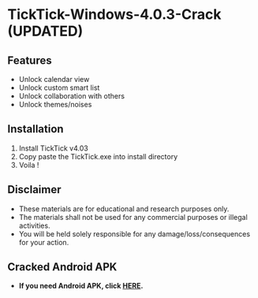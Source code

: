 # TickTick-Windows-4.0.3-Crack (UPDATED)
Features
----------
- Unlock calendar view
- Unlock custom smart list
- Unlock collaboration with others
- Unlock themes/noises

Installation
------------
1. Install TickTick v4.03
2. Copy paste the TickTick.exe into install directory
3. Voila !

Disclaimer
-------------
- These materials are for educational and research purposes only.
- The materials shall not be used for any commercial purposes or illegal activities.
- You will be held solely responsible for any damage/loss/consequences for your action.

Cracked Android APK
-------------
- __If you need Android APK, click [HERE](https://bit.ly/ticktickapk).__
